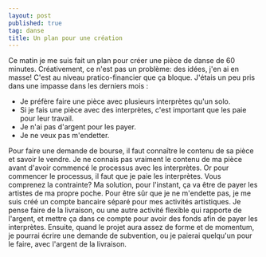 ```yaml
---
layout: post
published: true
tag: danse
title: Un plan pour une création
---
```


Ce matin je me suis fait un plan pour créer une pièce de danse de 60 minutes. Créativement, ce n'est pas un problème: des idées, j'en ai en masse! 
C'est au niveau pratico-financier que ça bloque. J'étais un peu pris dans une impasse dans les derniers mois :

- Je préfère faire une pièce avec plusieurs interprètes qu'un solo.
- Si je fais une pièce avec des interprètes, c'est important que les paie pour leur travail.
- Je n'ai pas d'argent pour les payer.
- Je ne veux pas m'endetter.
 
Pour faire une demande de bourse, il faut connaître le contenu de sa pièce et savoir le vendre. Je ne connais pas vraiment le contenu de ma pièce avant d'avoir commencé le processus avec les interprètes. Or pour commencer le processus, il faut que je paie les interprètes. Vous comprenez la contrainte? Ma solution, pour l'instant, ça va être de payer les artistes de ma propre poche. Pour être sûr que je ne m'endette pas, je me suis créé un compte bancaire séparé pour mes activités artistiques. Je pense faire de la livraison, ou une autre activité flexible qui rapporte de l'argent, et mettre ça dans ce compte pour avoir des fonds afin de payer les interprètes. Ensuite, quand le projet aura assez de forme et de momentum, je pourrai écrire une demande de subvention, ou je paierai quelqu'un pour le faire, avec l'argent de la livraison. 




